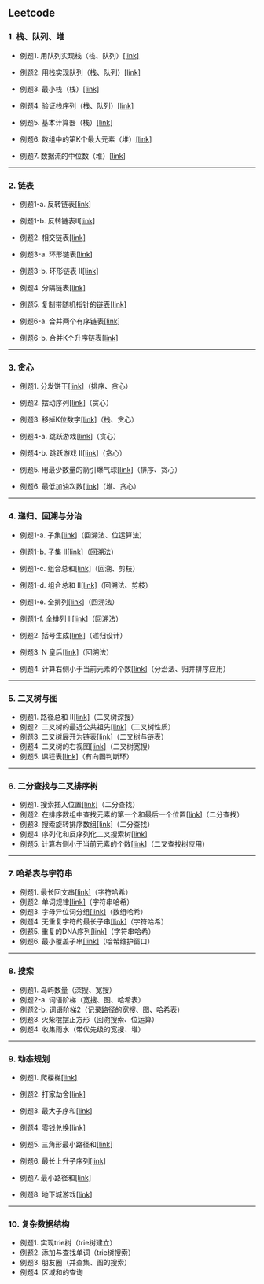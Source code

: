 ## Leetcode

### 1. 栈、队列、堆

- 例题1. 用队列实现栈（栈、队列）[[link]](https://leetcode-cn.com/problems/implement-stack-using-queues/)

- 例题2. 用栈实现队列（栈、队列）[[link]](https://leetcode-cn.com/problems/implement-queue-using-stacks/)

- 例题3. 最小栈（栈）[[link]](https://leetcode-cn.com/problems/min-stack/)

- 例题4. 验证栈序列（栈、队列）[[link]](https://leetcode-cn.com/problems/validate-stack-sequences/)

- 例题5. 基本计算器（栈）[[link]](https://leetcode-cn.com/problems/basic-calculator/)

- 例题6. 数组中的第K个最大元素（堆）[[link]](https://leetcode-cn.com/problems/kth-largest-element-in-an-array/)

- 例题7. 数据流的中位数（堆）[[link]](https://leetcode-cn.com/problems/find-median-from-data-stream/)

------------------------

### 2. 链表

- 例题1-a. 反转链表[[link]](https://leetcode-cn.com/problems/reverse-linked-list/)

- 例题1-b. 反转链表II[[link]](https://leetcode-cn.com/problems/reverse-linked-list-ii/)

- 例题2. 相交链表[[link]](https://leetcode-cn.com/problems/intersection-of-two-linked-lists/)

- 例题3-a. 环形链表[[link]](https://leetcode-cn.com/problems/linked-list-cycle/)

- 例题3-b. 环形链表 II[[link]](https://leetcode-cn.com/problems/linked-list-cycle-ii/)

- 例题4. 分隔链表[[link]](https://leetcode-cn.com/problems/partition-list/)

- 例题5. 复制带随机指针的链表[[link]](https://leetcode-cn.com/problems/copy-list-with-random-pointer/)

- 例题6-a. 合并两个有序链表[[link]](https://leetcode-cn.com/problems/merge-two-sorted-lists/)

- 例题6-b. 合并K个升序链表[[link]](https://leetcode-cn.com/problems/merge-k-sorted-lists/)

------------

### 3. 贪心

- 例题1. 分发饼干[[link]](https://leetcode-cn.com/problems/assign-cookies/)（排序、贪心）

- 例题2. 摆动序列[[link]](https://leetcode-cn.com/problems/wiggle-subsequence/)（贪心）

- 例题3. 移掉K位数字[[link]](https://leetcode-cn.com/problems/remove-k-digits/)（栈、贪心）

- 例题4-a. 跳跃游戏[[link]](https://leetcode-cn.com/problems/jump-game/)（贪心）

- 例题4-b. 跳跃游戏 II[[link]](https://leetcode-cn.com/problems/jump-game-ii/)（贪心）

- 例题5. 用最少数量的箭引爆气球[[link]](https://leetcode-cn.com/problems/minimum-number-of-arrows-to-burst-balloons/)（排序、贪心）

- 例题6. 最低加油次数[[link]](https://leetcode-cn.com/problems/minimum-number-of-refueling-stops/)（堆、贪心）

-------------------

### 4. 递归、回溯与分治

- 例题1-a. 子集[[link]](https://leetcode-cn.com/problems/subsets/)（回溯法、位运算法）

- 例题1-b. 子集 II[[link]](https://leetcode-cn.com/problems/subsets-ii/)（回溯法）

- 例题1-c. 组合总和[[link]](https://leetcode-cn.com/problems/combination-sum/)（回溯、剪枝）

- 例题1-d. 组合总和 II[[link]](https://leetcode-cn.com/problems/combination-sum-ii/)（回溯法、剪枝）

- 例题1-e. 全排列[[link]](https://leetcode-cn.com/problems/permutations/)（回溯法）

- 例题1-f. 全排列 II[[link]](https://leetcode-cn.com/problems/permutations-ii/)（回溯法）

- 例题2. 括号生成[[link]](https://leetcode-cn.com/problems/generate-parentheses/)（递归设计）

- 例题3. N 皇后[[link]](https://leetcode-cn.com/problems/n-queens/)（回溯法）

- 例题4. 计算右侧小于当前元素的个数[[link]](https://leetcode-cn.com/problems/count-of-smaller-numbers-after-self/)（分治法、归并排序应用）

--------------

### 5. 二叉树与图

- 例题1. 路径总和 II[[link]](https://leetcode-cn.com/problems/path-sum-ii/)（二叉树深搜）
- 例题2. 二叉树的最近公共祖先[[link]](https://leetcode-cn.com/problems/lowest-common-ancestor-of-a-binary-tree/)（二叉树性质）
- 例题3. 二叉树展开为链表[[link]](https://leetcode-cn.com/problems/flatten-binary-tree-to-linked-list/)（二叉树与链表）
- 例题4. 二叉树的右视图[[link]](https://leetcode-cn.com/problems/binary-tree-right-side-view/)（二叉树宽搜）
- 例题5. 课程表[[link]](https://leetcode-cn.com/problems/course-schedule/)（有向图判断环）

----------------

### 6. 二分查找与二叉排序树

- 例题1. 搜索插入位置[[link]](https://leetcode-cn.com/problems/search-insert-position/)（二分查找）
- 例题2. 在排序数组中查找元素的第一个和最后一个位置[[link]](https://leetcode-cn.com/problems/find-first-and-last-position-of-element-in-sorted-array/)（二分查找）
- 例题3. 搜索旋转排序数组[[link]](https://leetcode-cn.com/problems/search-in-rotated-sorted-array/)（二分查找）
- 例题4. 序列化和反序列化二叉搜索树[[link]](https://leetcode-cn.com/problems/serialize-and-deserialize-bst/)
- 例题5. 计算右侧小于当前元素的个数[[link]](https://leetcode-cn.com/problems/count-of-smaller-numbers-after-self/)（二叉查找树应用）

-----------

### 7. 哈希表与字符串

- 例题1. 最长回文串[[link]](https://leetcode-cn.com/problems/longest-palindrome/)（字符哈希）
- 例题2. 单词规律[[link]](https://leetcode-cn.com/problems/word-pattern/)（字符串哈希）
- 例题3. 字母异位词分组[[link]](https://leetcode-cn.com/problems/group-anagrams/)（数组哈希）
- 例题4. 无重复字符的最长子串[[link]](https://leetcode-cn.com/problems/longest-substring-without-repeating-characters/)（字符哈希）
- 例题5. 重复的DNA序列[[link]](https://leetcode-cn.com/problems/repeated-dna-sequences/)（字符串哈希）
- 例题6. 最小覆盖子串[[link]](https://leetcode-cn.com/problems/minimum-window-substring/)（哈希维护窗口）

--------------

### 8. 搜索

- 例题1. 岛屿数量（深搜、宽搜）
- 例题2-a. 词语阶梯（宽搜、图、哈希表）
- 例题2-b. 词语阶梯2（记录路径的宽搜、图、哈希表）
- 例题3. 火柴棍摆正方形（回溯搜索、位运算）
- 例题4. 收集雨水（带优先级的宽搜、堆）

------------------

### 9. 动态规划

- 例题1. 爬楼梯[[link]](https://leetcode-cn.com/problems/climbing-stairs/)

- 例题2. 打家劫舍[[link]](https://leetcode-cn.com/problems/house-robber/)

- 例题3. 最大子序和[[link]](https://leetcode-cn.com/problems/maximum-subarray/)

- 例题4. 零钱兑换[[link]](https://leetcode-cn.com/problems/coin-change/)

- 例题5. 三角形最小路径和[[link]](https://leetcode-cn.com/problems/triangle/)

- 例题6. 最长上升子序列[[link]](https://leetcode-cn.com/problems/longest-increasing-subsequence/)

- 例题7. 最小路径和[[link]](https://leetcode-cn.com/problems/minimum-path-sum/)

- 例题8. 地下城游戏[[link]](https://leetcode-cn.com/problems/dungeon-game/)

---------------

### 10. 复杂数据结构

- 例题1. 实现trie树（trie树建立）
- 例题2. 添加与查找单词（trie树搜索）
- 例题3. 朋友圈（并查集、图的搜索）
- 例题4. 区域和的查询









